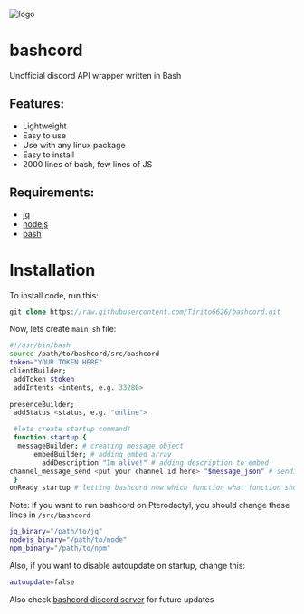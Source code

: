 ![logo](https://cdn.discordapp.com/attachments/1129769809039609962/1139251618072772678/Polish_20230810_193803119.jpg)
# bashcord
 Unofficial discord API wrapper written in Bash

## Features:
- Lightweight
- Easy to use
- Use with any linux package
- Easy to install
- 2000 lines of bash, few lines of JS
## Requirements:
- [jq](https://jqlang.github.io/jq/download/)
- [nodejs](https://github.com/nodesource/distributions) 
- [bash](https://www.gnu.org/software/bash/)
# Installation
To install code, run this:
```php
git clone https://raw.githubusercontent.com/Tirito6626/bashcord.git
```
Now, lets create `main.sh` file:
```bash
#!/usr/bin/bash
source /path/to/bashcord/src/bashcord
token="YOUR TOKEN HERE"
clientBuilder;
 addToken $token
 addIntents <intents, e.g. 33280>
 
presenceBuilder;
 addStatus <status, e.g. "online">

 #lets create startup command!
 function startup {
  messageBuilder; # creating message object
      embedBuilder; # adding embed array
        addDescription "Im alive!" # adding description to embed
channel_message_send <put your channel id here> "$message_json" # sending our message object which is saved in $message_json
 }
onReady startup # letting bashcord now which function what function should be executed on startup
```

Note: if you want to run bashcord on Pterodactyl, you should change these lines in `/src/bashcord`
```bash
jq_binary="/path/to/jq"
nodejs_binary="/path/to/node"
npm_binary="/path/to/npm"
```
Also, if you want to disable autoupdate on startup, change this:
```bash
autoupdate=false
```
Also check [bashcord discord server](https://dsc.gg/bashcord) for future updates
